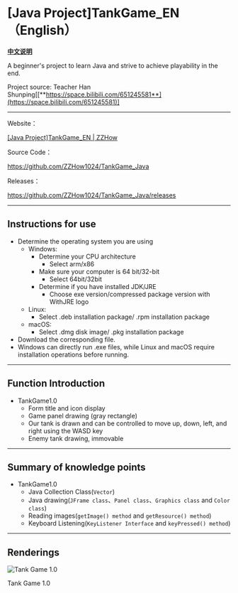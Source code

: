 # [Java Project]TankGame_EN（English）

[**中文说明**](https://github.com/ZZHow1024/TankGame_Java/blob/main/README.md)

A beginner's project to learn Java and strive to achieve playability in the end.

Project source: Teacher Han Shunping[[**https://space.bilibili.com/651245581**](https://space.bilibili.com/651245581)]

---

Website：

[[Java Project]TankGame_EN | ZZHow](https://www.zzhow.com/article/TankGameEN)

Source Code：

https://github.com/ZZHow1024/TankGame_Java

Releases：

https://github.com/ZZHow1024/TankGame_Java/releases

---

## Instructions for use

- Determine the operating system you are using
    - Windows:
        - Determine your CPU architecture
            - Select arm/x86
        - Make sure your computer is 64 bit/32-bit
            - Select 64bit/32bit
        - Determine if you have installed JDK/JRE
            - Choose exe version/compressed package version with WithJRE logo
    - Linux:
        - Select .deb installation package/ .rpm installation package
    - macOS:
        - Select .dmg disk image/ .pkg installation package
- Download the corresponding file.
- Windows can directly run .exe files, while Linux and macOS require installation operations before running.

---

## Function Introduction

- TankGame1.0
    - Form title and icon display
    - Game panel drawing (gray rectangle)
    - Our tank is drawn and can be controlled to move up, down, left, and right using the WASD key
    - Enemy tank drawing, immovable

---

## Summary of knowledge points

- TankGame1.0
    - Java Collection Class(`Vector`)
    - Java drawing(`JFrame class`、`Panel class`、`Graphics class` and `Color class`)
    - Reading images(`getImage() method` and `getResource() method`)
    - Keyboard Listening(`KeyListener Interface` and `keyPressed() method`)

---

## Renderings

![Tank Game 1.0](https://www.notion.so/image/https%3A%2F%2Fprod-files-secure.s3.us-west-2.amazonaws.com%2F4b165318-6383-451c-8845-110b786c9f0a%2F1f69128c-ff77-4a30-ad43-235842eb361f%2FTankGame1.0.png?table=block&id=2f19f9d9-6700-4161-9e8d-3f8154dc8f58&t=2f19f9d9-6700-4161-9e8d-3f8154dc8f58&width=1482&cache=v2)

Tank Game 1.0
